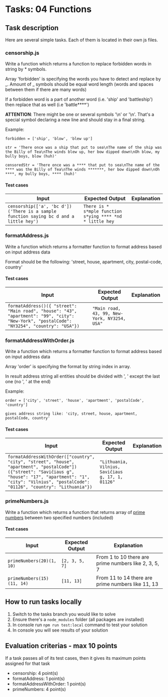 # Tasks: 04 Functions

## Task description

Here are several simple tasks. Each of them is located in their own js files.

### censorship.js

Write a function which returns a function to replace forbidden words in string by \* symbols.

Array 'forbidden' is specifying the words you have to detect and replace by _. Amount of _ symbols should be equal word length (words and spaces between them if there are many words)

If a forbidden word is a part of another word (i.e. 'ship' and 'battleship') then replace that as well (i.e 'battle\*\*\*\*')

**ATTENTION**: There might be one or several symbols '\n' or '\\n'. That's a special symbol declaring a new line and should stay in a final string.

Example:

`forbidden = ['ship', 'blow', 'blew up']`

`str = 'There once was a ship that put to sea\nThe name of the ship was the Billy of Tea\nThe winds blew up, her bow dipped down\nOh blow, my bully boys, blow (huh)'`

`censoredStr = 'There once was a **** that put to sea\nThe name of the **** was the Billy of Tea\nThe winds *******, her bow dipped down\nOh ****, my bully boys, **** (huh)'`

#### Test cases

| Input                                                                                  | Expected Output                                           | Explanation |
| -------------------------------------------------------------------------------------- | --------------------------------------------------------- | ----------- |
| `censorship(['a', 'bc d'])('There is a sample function saying bc d and a little hey')` | `There is * s*mple function s*ying **** *nd * little hey` |

### formatAddress.js

Write a function which returns a formatter function to format address based on input address data

Format should be the following: 'street, house, apartment, city, postal-code, country'

#### Test cases

| Input                                                                                                                                       | Expected Output                              | Explanation |
| ------------------------------------------------------------------------------------------------------------------------------------------- | -------------------------------------------- | ----------- |
| `formatAddress()({ "street": "Main road", "house": "43", "apartment": "99", "city": "New-York", "postalCode": "NY3254", "country": "USA"})` | `"Main road, 43, 99, New-York, NY3254, USA"` |             |

### formatAddressWithOrder.js

Write a function which returns a formatter function to format address based on input address data

Array 'order' is specifying the format by string index in array.

In result address string all entities should be divided with ', ' except the last one (no ', ' at the end)

Example:

`order = ['city', 'street', 'house', 'apartment', 'postalCode', 'country']`

`gives address string like: 'city, street, house, apartment, postalCode, country'`

#### Test cases

| Input                                                                                                                                                                                                                     | Expected Output                                   | Explanation |
| ------------------------------------------------------------------------------------------------------------------------------------------------------------------------------------------------------------------------- | ------------------------------------------------- | ----------- |
| `formatAddressWithOrder(["country", "city", "street", "house", "apartment", "postalCode"])({"street": "Savičiaus g", "house": "17", "apartment": "1", "city": "Vilnius", "postalCode": "01126", "country": "Lithuania"})` | `"Lithuania, Vilnius, Savičiaus g, 17, 1, 01126"` |             |

### primeNumbers.js

Write a function which returns a function that returns array of [prime numbers](https://en.wikipedia.org/wiki/Prime_number) between two specified numbers (included)

#### Test cases

| Input                      | Expected Output | Explanation                                          |
| -------------------------- | --------------- | ---------------------------------------------------- |
| `primeNumbers(20)(1, 10)`  | `[2, 3, 5, 7]`  | From 1 to 10 there are prime numbers like 2, 3, 5, 7 |
| `primeNumbers(15)(11, 14)` | `[11, 13]`      | From 11 to 14 there are prime numbers like 11, 13    |

## How to run tasks locally

1. Switch to the tasks branch you would like to solve
2. Ensure there's a `node_modules` folder (all packages are installed)
3. In console run `npm run test:local` command to test your solution
4. In console you will see results of your solution

## Evaluation criterias - max 10 points

If a task passes all of its test cases, then it gives its maximum points assigned for that task

- censorship: 4 point(s)
- formatAddress: 1 point(s)
- formatAddressWithOrder: 1 point(s)
- primeNumbers: 4 point(s)
